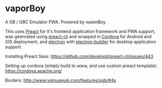 # vaporBoy

A GB / GBC Emulator PWA. Powered by wasmBoy.

This uses [Preact](https://preactjs.com/) for it's frontend application framework and PWA support, was geenrated using [preact-cli](https://github.com/developit/preact-cli) and wrapped in [Cordova](https://cordova.apache.org/) for Android and iOS deployment, and [electron](https://electronjs.org/) with [electron-builder](https://github.com/electron-userland/electron-builder) for desktop application support.

Installing Preact Sass: https://github.com/developit/preact-cli/issues/443

Setting up cordova (simply build to www, and use custom preact template): https://cordova.apache.org/

Borders: http://www.vgmuseum.com/features/sgb/#4s
